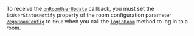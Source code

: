 To receive the [`onRoomUserUpdate`](@onRoomUserUpdate) callback, you must set the `isUserStatusNotify` property of the room configuration parameter [`ZegoRoomConfig`](@-ZegoRoomConfig) to `true` when you call the [`loginRoom`](@loginRoom) method to log in to a room.







